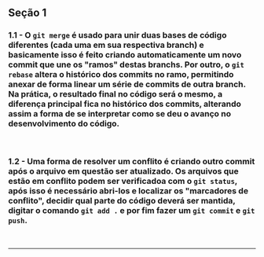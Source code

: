 ## Seção 1  

### 1.1 - O `git merge` é usado para unir duas bases de código diferentes (cada uma em sua respectiva branch) e basicamente isso é feito criando automaticamente um novo commit que une os "ramos" destas branchs. Por outro, o `git rebase` altera o histórico dos commits no ramo, permitindo anexar de forma linear um série de commits de outra branch. Na prática, o resultado final no código será o mesmo, a diferença principal fica no histórico dos commits, alterando assim a forma de se interpretar como se deu o avanço no desenvolvimento do código.  
<br>

### 1.2 - Uma forma de resolver um conflito é criando outro commit após o arquivo em questão ser atualizado. Os arquivos que estão em conflito podem ser verificadoa com o `git status`, após isso é necessário abri-los e localizar os "marcadores de conflito", decidir qual parte do código deverá ser mantida, digitar o comando `git add .` e por fim fazer um `git commit` e `git push`.


<br>   

---

